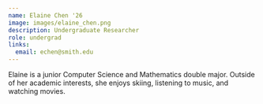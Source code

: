 ```yaml
---
name: Elaine Chen '26
image: images/elaine_chen.png
description: Undergraduate Researcher
role: undergrad
links:
  email: echen@smith.edu
---
```


Elaine is a junior Computer Science and Mathematics double major. Outside of her academic interests, she enjoys skiing, listening to music, and watching movies. 
